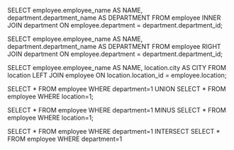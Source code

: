 SELECT employee.employee_name AS NAME, department.department_name AS DEPARTMENT 
FROM employee 
INNER JOIN department
ON employee.department = department.department_id;

SELECT employee.employee_name AS NAME, department.department_name AS DEPARTMENT 
FROM employee 
RIGHT JOIN department
ON employee.department = department.department_id;

SELECT employee.employee_name AS NAME, location.city AS CITY
FROM location 
LEFT JOIN employee
ON location.location_id = employee.location;

SELECT * FROM employee 
WHERE department=1
UNION
SELECT * FROM employee
WHERE location=1;

SELECT *
FROM employee 
WHERE department=1
MINUS
SELECT *
FROM employee
WHERE location=1;

SELECT *
FROM employee 
WHERE department=1
INTERSECT
SELECT *
FROM employee
WHERE department=1
